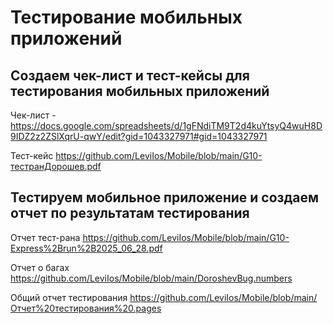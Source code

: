# Тестирование мобильных приложений

## Создаем чек-лист и тест-кейсы для тестирования мобильных приложений

Чек-лист - https://docs.google.com/spreadsheets/d/1gFNdiTM9T2d4kuYtsyQ4wuH8D9IDZ2z2ZSlXqrU-qwY/edit?gid=1043327971#gid=1043327971

Тест-кейс https://github.com/LeviIos/Mobile/blob/main/G10-тестранДорошев.pdf

## Тестируем мобильное приложение и создаем отчет по результатам тестирования

Отчет тест-рана https://github.com/LeviIos/Mobile/blob/main/G10-Express%2Brun%2B2025_06_28.pdf

Отчет о багах https://github.com/LeviIos/Mobile/blob/main/DoroshevBug.numbers

Общий отчет тестирования https://github.com/LeviIos/Mobile/blob/main/Отчет%20тестирования%20.pages
